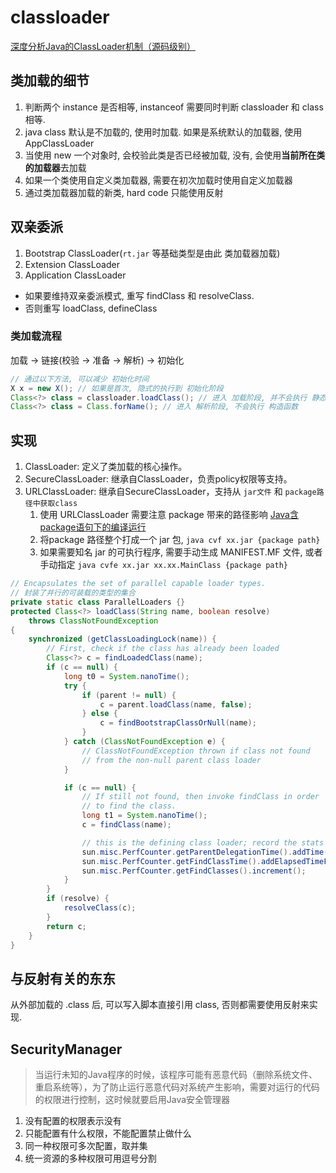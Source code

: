 # classloader

[深度分析Java的ClassLoader机制（源码级别）](https://juejin.im/entry/5a73be026fb9a0634c263ec5)

## 类加载的细节

1. 判断两个 instance 是否相等, instanceof 需要同时判断 classloader 和 class 相等.
2. java class 默认是不加载的, 使用时加载. 如果是系统默认的加载器, 使用 AppClassLoader
3. 当使用 new 一个对象时, 会校验此类是否已经被加载, 没有, 会使用**当前所在类的加载器**去加载
4. 如果一个类使用自定义类加载器, 需要在初次加载时使用自定义加载器
5. 通过类加载器加载的新类, hard code 只能使用反射

## 双亲委派

1. Bootstrap ClassLoader(`rt.jar` 等基础类型是由此 类加载器加载)
2. Extension ClassLoader
3. Application ClassLoader

- 如果要维持双亲委派模式, 重写 findClass 和 resolveClass.
- 否则重写 loadClass, defineClass

### 类加载流程

加载 -> 链接(校验 -> 准备 -> 解析) -> 初始化

``` java
// 通过以下方法, 可以减少 初始化时间
X x = new X(); // 如果是首次, 隐式的执行到 初始化阶段
Class<?> class = classloader.loadClass(); // 进入 加载阶段, 并不会执行 静态类块 static{}
Class<?> class = Class.forName(); // 进入 解析阶段, 不会执行 构造函数
```

## 实现

1. ClassLoader: 定义了类加载的核心操作。
2. SecureClassLoader: 继承自ClassLoader，负责policy权限等支持。
3. URLClassLoader: 继承自SecureClassLoader，支持从 `jar文件` 和 `package路径中获取class`
   1. 使用 URLClassLoader 需要注意 package 带来的路径影响 [Java含package语句下的编译运行](https://zhuanlan.zhihu.com/p/23501775)
   2. 将package 路径整个打成一个 jar 包, `java cvf xx.jar {package path}`
   3. 如果需要知名 jar 的可执行程序, 需要手动生成 MANIFEST.MF 文件, 或者手动指定 `java cvfe xx.jar xx.xx.MainClass {package path}`

``` java
// Encapsulates the set of parallel capable loader types.
// 封装了并行的可装载的类型的集合
private static class ParallelLoaders {}
protected Class<?> loadClass(String name, boolean resolve)
    throws ClassNotFoundException
{
    synchronized (getClassLoadingLock(name)) {
        // First, check if the class has already been loaded
        Class<?> c = findLoadedClass(name);
        if (c == null) {
            long t0 = System.nanoTime();
            try {
                if (parent != null) {
                    c = parent.loadClass(name, false);
                } else {
                    c = findBootstrapClassOrNull(name);
                }
            } catch (ClassNotFoundException e) {
                // ClassNotFoundException thrown if class not found
                // from the non-null parent class loader
            }

            if (c == null) {
                // If still not found, then invoke findClass in order
                // to find the class.
                long t1 = System.nanoTime();
                c = findClass(name);

                // this is the defining class loader; record the stats
                sun.misc.PerfCounter.getParentDelegationTime().addTime(t1 - t0);
                sun.misc.PerfCounter.getFindClassTime().addElapsedTimeFrom(t1);
                sun.misc.PerfCounter.getFindClasses().increment();
            }
        }
        if (resolve) {
            resolveClass(c);
        }
        return c;
    }
}
```

## 与反射有关的东东

从外部加载的 .class 后, 可以写入脚本直接引用 class, 否则都需要使用反射来实现.

## SecurityManager

> 当运行未知的Java程序的时候，该程序可能有恶意代码（删除系统文件、重启系统等），为了防止运行恶意代码对系统产生影响，需要对运行的代码的权限进行控制，这时候就要启用Java安全管理器

1. 没有配置的权限表示没有
2. 只能配置有什么权限，不能配置禁止做什么
3. 同一种权限可多次配置，取并集
4. 统一资源的多种权限可用逗号分割
